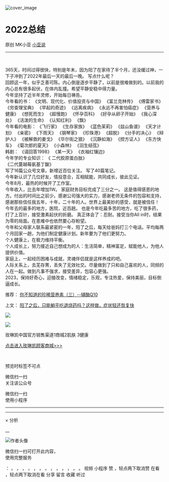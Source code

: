 ![cover_image](http://mmbiz.qpic.cn/mmbiz_jpg/A8SKDch4cJEh48IfkFMXvycwyK2vXiaQ8URzlVWlE1ibYyHgt1xoHFXLuGCiaDv0tZNKQiagH2EJicDML9hyPgWd6pQ/0?wx_fmt=jpeg)

#  2022总结

原创  MK小亚  [ 小亚说 ](javascript:void\(0\);)

__ _ _ _ _

​​

  

  
365天，时间过得很快，特别是年末，因为阳了在家待了半个月，还没缓过神，一下子冲到了2022年最后一天的最后一晚。  写点什么呢？  
回顾这一年，似乎乏善可陈。内心倒是逐步平静了，以前是很难做到的。以前我的内心总有很多起伏，在体内乱撞。希望平静安稳中得力量。  
今年坚持了近半年灵修，开始每日祷告。  
今年看的书：  《文明、现代化、价值投资与中国》  《富兰克林传》  《傅雷家书》  《穷查理宝典》  《早起的奇迹》  《远离疾病》
《永远不再害怕癌症》  《营养与健康》  《想死而生》  《超慢跑》  《怀孕百科》  《好孕从卵子开始》  《我心深处》  《活泼的生命》  《认知红利》
《飘》  
今年看的电影：  《飞行家》  《生存家族》  《蓝色茉莉》  《兹山鱼谱》  《天才计划》  《亲密》  《下雨天》  《钢琴家》  《珍珠港》
《超脱》  《分手的决心》  《辩护人》  《被解救的姜戈》  《华尔街之狼》  《沉静如海》  《控方证人》  《东方快车》  《菊次郎的夏天》
《小森林》  《羽生结弦》  
韩剧：  《请回答1998》  《某一天》  《衣袖红镶边》  
今年学的专业知识：  《  二代胶原蛋白肽》  
《二代蔓越莓氨基丁酸》  
写了16篇公众号文章。新增近百位关注。  写了40篇笔记。  
今年新认识了几位好友，情投意合，互相赋能，共同成长，彼此见证。  
今年8月，最热的时候开了工作室。  
今年收入，比去年增加1W。  家庭财务目标完成了三分之一。
这是值得感恩的地方。付出的时间比之前少。感谢公司强大的实力，感谢老师无条件的包容和支持，感谢那些信任我五年，十年，二十年的人。世界上最美妙的感受，就是被信任！  
今年去的最多的地方，医院，近百趟。  也是今年吃最多苦的地方，吃了很多药，打了上百针，接受激素起伏的折磨。  真正体会了：忍耐。接受当你All
in时，结果为零的局面。在患难中也依然要心存盼望。  
今年和父母家人联系最紧密的一年，阳了之后，每天给爸妈打三个电话。平均每两个月回家一趟，为他们制定健康计划。新年要为了他们更努力。  
个人健康上，在极力维持平衡。  
个人成长上，努力接近自己想成为的人：生活简单，精神富足，赋能他人，为他人提供价值。  
家庭上，一起经历困难与成就，灵魂伴侣就是这样养成的吧。  
人际关系上，去芜存菁，丢失了无效社交。尽量做到了只和自己喜欢的人，同频的人在一起。做到凡事不强求，接受差异，包容心更强。  
2023，保持好奇心，迎接改变，情绪稳定，乐观，专注热爱，保持美丽，目标倒逼成长。  
  
  

推荐： [ 你不知道的珍稀营养素（三）--辅酶Q10
](https://mp.weixin.qq.com/s?__biz=MzUxNDAwNTk0MQ==&mid=2247484393&idx=1&sn=769ad61135c2acda8984d4b8b552f5b0&scene=21#wechat_redirect)

上文： [ 阳了之后，只能躺平吃退烧药吗？这样做，症状轻还恢复快
](https://mp.weixin.qq.com/s?__biz=MzUxNDAwNTk0MQ==&mid=2247484767&idx=1&sn=0d7798733ad1fbfd83b8a80853caa595&scene=21#wechat_redirect)

![](https://mmbiz.qpic.cn/mmbiz_gif/b96CibCt70iaZ7Bia3Wm91cEuWhERXfCYjTia9tf7aMjVBNRETSa2NpGjCV6tyNvgCLos8LBgwEgxcwaIw8zdOsG7A/640?wx_fmt=gif)

![](https://mmbiz.qpic.cn/mmbiz_jpg/A8SKDch4cJEicCnqTxiatgGquhIicZ1wJ1Dth5YOOzoYV7U4N3HmiaO0vVAzjOpBVdtF0gnL632Fc7HqiaDmgveQDEw/640?wx_fmt=jpeg)

  

  

玫琳凯中国官方销售渠道1商城2肌肤 3健康  

[ 点击进入玫琳凯顾客商城>>> ]()

  

​​

  

预览时标签不可点

微信扫一扫  
关注该公众号



微信扫一扫  
使用小程序

****



****



×  分析

__

![作者头像](http://mmbiz.qpic.cn/mmbiz_png/A8SKDch4cJE0KicTMyrVCx3VLqEgic5sJ1V5QeGZTibG9GLZlSCXSj5ByXNkib5PBrZVMkI41KKxgwE1K9gfypUeRg/0?wx_fmt=png)

微信扫一扫可打开此内容，  
使用完整服务

：  ，  ，  ，  ，  ，  ，  ，  ，  ，  ，  ，  ，  。  视频  小程序  赞  ，轻点两下取消赞  在看  ，轻点两下取消在看
分享  留言  收藏  听过

